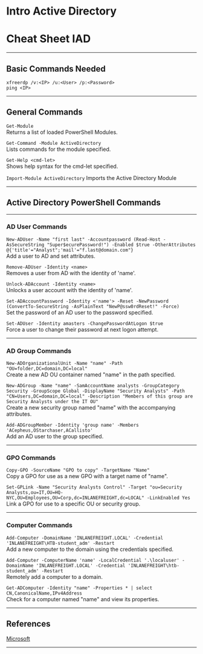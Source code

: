 # Intro Active Directory


# Cheat Sheet IAD  
  
----   
## Basic Commands Needed  
  
`xfreerdp /v:<IP> /u:<User> /p:<Password>`  
`ping <IP>`  

  
----    
## General Commands  
  
`Get-Module`  
Returns a list of loaded PowerShell Modules.  
  
`Get-Command -Module ActiveDirectory`  
Lists commands for the module specified.  
  
`Get-Help <cmd-let>`  
Shows help syntax for the cmd-let specified.  
  
`Import-Module ActiveDirectory`
Imports the Active Directory Module

  
----    
## Active Directory PowerShell Commands
  
----    
### AD User Commands  
  
`New-ADUser -Name "first last" -Accountpassword (Read-Host -AsSecureString "Super$ecurePassword!") -Enabled $true -OtherAttributes @{'title'="Analyst";'mail'="f.last@domain.com"}`  
Add a user to AD and set attributes.  

`Remove-ADUser -Identity <name>`  
Removes a user from AD with the identity of 'name'.  

`Unlock-ADAccount -Identity <name>`  
Unlocks a user account with the identity of 'name'.  
  
`Set-ADAccountPassword -Identity <'name'> -Reset -NewPassword (ConvertTo-SecureString -AsPlainText "NewP@ssw0rdReset!" -Force)`  
Set the password of an AD user to the password specified.  
  
`Set-ADUser -Identity amasters -ChangePasswordAtLogon $true`  
Force a user to change their password at next logon attempt.  


----  
### AD Group Commands  
  
`New-ADOrganizationalUnit -Name "name" -Path "OU=folder,DC=domain,DC=local"`  
Create a new AD OU container named "name" in the path specified.  
  
`New-ADGroup -Name "name" -SamAccountName analysts -GroupCategory Security -GroupScope Global -DisplayName "Security Analysts" -Path "CN=Users,DC=domain,DC=local" -Description "Members of this group are Security Analysts under the IT OU"`  
Create a new security group named "name" with the accompanying attributes.  
  
`Add-ADGroupMember -Identity 'group name' -Members 'ACepheus,OStarchaser,ACallisto'`  
Add an AD user to the group specified.  
  
----  
### GPO Commands  
  
`Copy-GPO -SourceName "GPO to copy" -TargetName "Name"`  
Copy a GPO for use as a new GPO with a target name of "name".  
  
`Set-GPLink -Name "Security Analysts Control" -Target "ou=Security Analysts,ou=IT,OU=HQ-NYC,OU=Employees,OU=Corp,dc=INLANEFREIGHT,dc=LOCAL" -LinkEnabled Yes`  
Link a GPO for use to a specific OU or security group.  
  
  
----    
### Computer Commands  
  
`Add-Computer -DomainName 'INLANEFREIGHT.LOCAL' -Credential 'INLANEFREIGHT\HTB-student_adm' -Restart`  
Add a new computer to the domain using the credentials specified.  
  
`Add-Computer -ComputerName 'name' -LocalCredential '.\localuser' -DomainName 'INLANEFREIGHT.LOCAL' -Credential 'INLANEFREIGHT\htb-student_adm' -Restart`  
Remotely add a computer to a domain.  
  
`Get-ADComputer -Identity "name" -Properties * | select CN,CanonicalName,IPv4Address`  
Check for a computer named "name" and view its properties.  
  
----   
## References    
    
[Microsoft](https://docs.microsoft.com/en-us/windows-server/identity/ad-ds/get-started/virtual-dc/active-directory-domain-services-overview)   
     

----